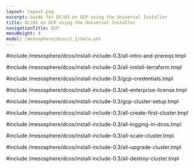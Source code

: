 ```yaml
---
layout: layout.pug
excerpt: Guide for DC/OS on GCP using the Universal Installer
title: DC/OS on GCP using the Universal Installer
navigationTitle: GCP
menuWeight: 4
model: /mesosphere/dcos/2.1/data.yml
---
```


#include /mesosphere/dcos/install-include-0.3/all-intro-and-prereqs.tmpl

#include /mesosphere/dcos/install-include-0.3/all-install-terraform.tmpl

#include /mesosphere/dcos/install-include-0.3/gcp-credentials.tmpl

#include /mesosphere/dcos/install-include-0.3/all-enterprise-license.tmpl

#include /mesosphere/dcos/install-include-0.3/gcp-cluster-setup.tmpl

#include /mesosphere/dcos/install-include-0.3/all-create-first-cluster.tmpl

#include /mesosphere/dcos/install-include-0.3/all-logging-in-dcos.tmpl

#include /mesosphere/dcos/install-include-0.3/all-scale-cluster.tmpl

#include /mesosphere/dcos/install-include-0.3/all-upgrade-cluster.tmpl

#include /mesosphere/dcos/install-include-0.3/all-destroy-cluster.tmpl
